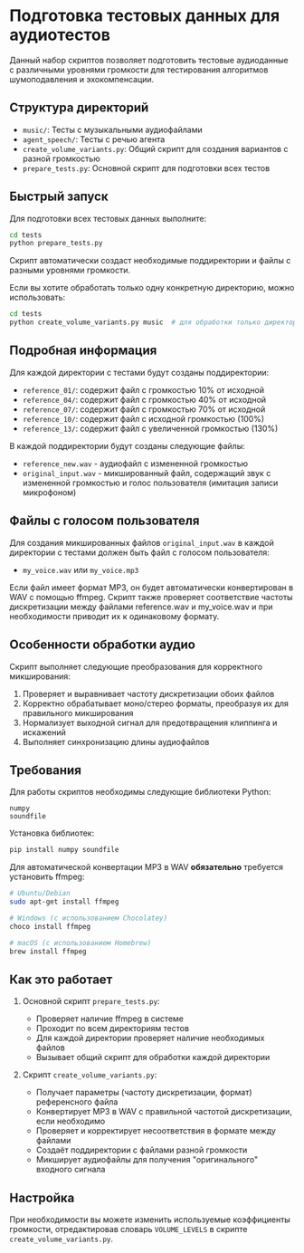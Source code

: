 # Подготовка тестовых данных для аудиотестов

Данный набор скриптов позволяет подготовить тестовые аудиоданные с различными уровнями громкости для тестирования алгоритмов шумоподавления и эхокомпенсации.

## Структура директорий

- `music/`: Тесты с музыкальными аудиофайлами
- `agent_speech/`: Тесты с речью агента
- `create_volume_variants.py`: Общий скрипт для создания вариантов с разной громкостью
- `prepare_tests.py`: Основной скрипт для подготовки всех тестов

## Быстрый запуск

Для подготовки всех тестовых данных выполните:

```bash
cd tests
python prepare_tests.py
```

Скрипт автоматически создаст необходимые поддиректории и файлы с разными уровнями громкости.

Если вы хотите обработать только одну конкретную директорию, можно использовать:

```bash
cd tests
python create_volume_variants.py music  # для обработки только директории music
```

## Подробная информация

Для каждой директории с тестами будут созданы поддиректории:

- `reference_01/`: содержит файл с громкостью 10% от исходной
- `reference_04/`: содержит файл с громкостью 40% от исходной
- `reference_07/`: содержит файл с громкостью 70% от исходной
- `reference_10/`: содержит файл с исходной громкостью (100%)
- `reference_13/`: содержит файл с увеличенной громкостью (130%)

В каждой поддиректории будут созданы следующие файлы:
- `reference_new.wav` - аудиофайл с измененной громкостью
- `original_input.wav` - микшированный файл, содержащий звук с измененной громкостью и голос пользователя (имитация записи микрофоном)

## Файлы с голосом пользователя

Для создания микшированных файлов `original_input.wav` в каждой директории с тестами должен быть файл с голосом пользователя:
- `my_voice.wav` или `my_voice.mp3`

Если файл имеет формат MP3, он будет автоматически конвертирован в WAV с помощью ffmpeg. Скрипт также проверяет соответствие частоты дискретизации между файлами reference.wav и my_voice.wav и при необходимости приводит их к одинаковому формату.

## Особенности обработки аудио

Скрипт выполняет следующие преобразования для корректного микширования:
1. Проверяет и выравнивает частоту дискретизации обоих файлов
2. Корректно обрабатывает моно/стерео форматы, преобразуя их для правильного микширования
3. Нормализует выходной сигнал для предотвращения клиппинга и искажений
4. Выполняет синхронизацию длины аудиофайлов

## Требования

Для работы скриптов необходимы следующие библиотеки Python:
```
numpy
soundfile
```

Установка библиотек:
```bash
pip install numpy soundfile
```

Для автоматической конвертации MP3 в WAV **обязательно** требуется установить ffmpeg:
```bash
# Ubuntu/Debian
sudo apt-get install ffmpeg

# Windows (с использованием Chocolatey)
choco install ffmpeg

# macOS (с использованием Homebrew)
brew install ffmpeg
```

## Как это работает

1. Основной скрипт `prepare_tests.py`:
   - Проверяет наличие ffmpeg в системе
   - Проходит по всем директориям тестов
   - Для каждой директории проверяет наличие необходимых файлов
   - Вызывает общий скрипт для обработки каждой директории

2. Скрипт `create_volume_variants.py`:
   - Получает параметры (частоту дискретизации, формат) референсного файла
   - Конвертирует MP3 в WAV с правильной частотой дискретизации, если необходимо
   - Проверяет и корректирует несоответствия в формате между файлами
   - Создаёт поддиректории с файлами разной громкости
   - Микширует аудиофайлы для получения "оригинального" входного сигнала

## Настройка

При необходимости вы можете изменить используемые коэффициенты громкости, отредактировав словарь `VOLUME_LEVELS` в скрипте `create_volume_variants.py`. 